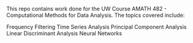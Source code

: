 This repo contains work done for the UW Course AMATH 482 - Computational Methods for Data Analysis.  The topics covered include:

Frequency Filtering
Time Series Analysis
Principal Component Analysis
Linear Discriminant Analysis
Neural Networks